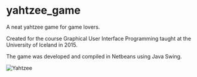 # yahtzee_game
A neat yahtzee game for game lovers.

Created for the course Graphical User Interface Programming taught at the University of Iceland in 2015. 

The game was developed and compiled in Netbeans using Java Swing. 

![Yahtzee](/yahtzee.jpg "Optional Title")
